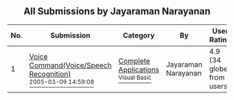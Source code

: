 ﻿<div align="center">

## All Submissions by Jayaraman Narayanan

</div>

No.  | Submission | Category | By   | User Rating
---- | ---------- | -------- | ---- | -----------
1 | [Voice Command\(Voice/Speech Recognition\)<br /><sup>2005-03-09 14:59:08</sup>](https://github.com/Planet-Source-Code/jayaraman-narayanan-voice-command-voice-speech-recognition__1-59519) | [Complete Applications<br /><sup>Visual Basic</sup>](../ByCategory/complete-applications__1-27.md) | Jayaraman Narayanan | 4.9 (34 globes from 7 users)
